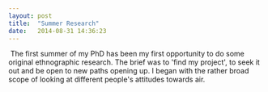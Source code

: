```yaml
---
layout: post
title:  "Summer Research"
date:   2014-08-31 14:36:23
---
```


<span class="image featured"><img src="/images/pic03.jpg" alt=""></span>
The first summer of my PhD has been my first opportunity to do some original ethnographic research. The brief was to 'find my project', to seek it out and be open to new paths opening up. 
I began with the rather broad scope of looking at different people's attitudes towards air. 
